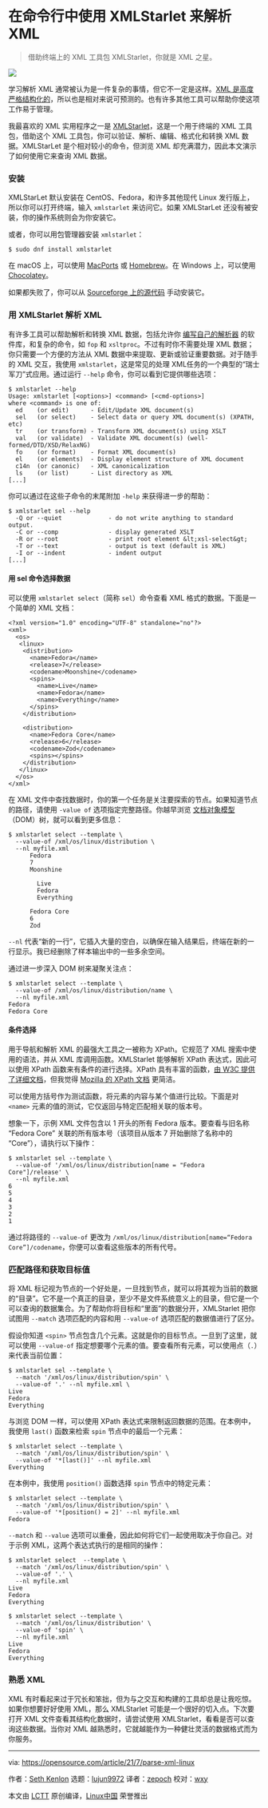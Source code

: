 [#]: subject: "Use XMLStarlet to parse XML in your the Linux terminal"
[#]: via: "https://opensource.com/article/21/7/parse-xml-linux"
[#]: author: "Seth Kenlon https://opensource.com/users/seth"
[#]: collector: "lujun9972"
[#]: translator: "zepoch"
[#]: reviewer: "wxy"
[#]: publisher: "wxy"
[#]: url: "https://linux.cn/article-13627-1.html"

在命令行中使用 XMLStarlet 来解析 XML
======

> 借助终端上的 XML 工具包 XMLStarlet，你就是 XML 之星。

![](https://img.linux.net.cn/data/attachment/album/202107/29/091327pgssat1oglrzs73z.jpg)

学习解析 XML 通常被认为是一件复杂的事情，但它不一定是这样。[XML 是高度严格结构化的][2]，所以也是相对来说可预测的。也有许多其他工具可以帮助你使这项工作易于管理。

我最喜欢的 XML 实用程序之一是 [XMLStarlet][3]，这是一个用于终端的 XML 工具包，借助这个 XML 工具包，你可以验证、解析、编辑、格式化和转换 XML 数据。XMLStarLet 是个相对较小的命令，但浏览 XML 却充满潜力，因此本文演示了如何使用它来查询 XML 数据。

### 安装

XMLStarLet 默认安装在 CentOS、Fedora，和许多其他现代 Linux 发行版上，所以你可以打开终端，输入 `xmlstarlet` 来访问它。如果 XMLStarLet 还没有被安装，你的操作系统则会为你安装它。

或者，你可以用包管理器安装 `xmlstarlet`：

```
$ sudo dnf install xmlstarlet
```

在 macOS 上，可以使用 [MacPorts][4] 或 [Homebrew][5]。在 Windows 上，可以使用 [Chocolatey][6]。

如果都失败了，你可以从 [Sourceforge 上的源代码][7] 手动安装它。

### 用 XMLStarlet 解析 XML

有许多工具可以帮助解析和转换 XML 数据，包括允许你 [编写自己的解析器][8] 的软件库，和复杂的命令，如 `fop` 和 `xsltproc`。不过有时你不需要处理 XML 数据；你只需要一个方便的方法从 XML 数据中来提取、更新或验证重要数据。对于随手的 XML 交互，我使用 `xmlstarlet`，这是常见的处理 XML任务的一个典型的“瑞士军刀”式应用。通过运行 `--help` 命令，你可以看到它提供哪些选项：

```
$ xmlstarlet --help
Usage: xmlstarlet [<options>] <command> [<cmd-options>]
where <command> is one of:
  ed    (or edit)      - Edit/Update XML document(s)
  sel   (or select)    - Select data or query XML document(s) (XPATH, etc)
  tr    (or transform) - Transform XML document(s) using XSLT
  val   (or validate)  - Validate XML document(s) (well-formed/DTD/XSD/RelaxNG)
  fo    (or format)    - Format XML document(s)
  el    (or elements)  - Display element structure of XML document
  c14n  (or canonic)   - XML canonicalization
  ls    (or list)      - List directory as XML
[...]
```

你可以通过在这些子命令的末尾附加 `-help` 来获得进一步的帮助：


```
$ xmlstarlet sel --help
  -Q or --quiet             - do not write anything to standard output.
  -C or --comp              - display generated XSLT
  -R or --root              - print root element &lt;xsl-select&gt;
  -T or --text              - output is text (default is XML)
  -I or --indent            - indent output
[...]
```

#### 用 sel 命令选择数据

可以使用 `xmlstarlet select`（简称 `sel`）命令查看 XML 格式的数据。下面是一个简单的 XML 文档：

```
<?xml version="1.0" encoding="UTF-8" standalone="no"?>
<xml>
  <os>
   <linux>
    <distribution>
      <name>Fedora</name>
      <release>7</release>
      <codename>Moonshine</codename>
      <spins>
        <name>Live</name>
        <name>Fedora</name>
        <name>Everything</name>
      </spins>
    </distribution>

    <distribution>
      <name>Fedora Core</name>
      <release>6</release>
      <codename>Zod</codename>
      <spins></spins>
    </distribution>
   </linux>
  </os>    
</xml>
```

在 XML 文件中查找数据时，你的第一个任务是关注要探索的节点。如果知道节点的路径，请使用 `-value of` 选项指定完整路径。你越早浏览 [文档对象模型][9]（DOM）树，就可以看到更多信息：

```
$ xmlstarlet select --template \
  --value-of /xml/os/linux/distribution \
  --nl myfile.xml
      Fedora
      7
      Moonshine
     
        Live
        Fedora
        Everything     
     
      Fedora Core
      6
      Zod
```

`--nl` 代表“新的一行”，它插入大量的空白，以确保在输入结果后，终端在新的一行显示。我已经删除了样本输出中的一些多余空间。

通过进一步深入 DOM 树来凝聚关注点：

```
$ xmlstarlet select --template \
  --value-of /xml/os/linux/distribution/name \
  --nl myfile.xml
Fedora
Fedora Core
```

#### 条件选择

用于导航和解析 XML 的最强大工具之一被称为 XPath。它规范了 XML 搜索中使用的语法，并从 XML 库调用函数。XMLStarlet 能够解析 XPath 表达式，因此可以使用 XPath 函数来有条件的进行选择。XPath 具有丰富的函数，[由 W3C 提供了详细文档][10]，但我觉得 [Mozilla 的 XPath 文档][11] 更简洁。

可以使用方括号作为测试函数，将元素的内容与某个值进行比较。下面是对 `<name>` 元素的值的测试，它仅返回与特定匹配相关联的版本号。

想象一下，示例 XML 文件包含以 1 开头的所有 Fedora 版本。要查看与旧名称 “Fedora Core” 关联的所有版本号（该项目从版本 7 开始删除了名称中的 “Core”），请执行以下操作：

```
$ xmlstarlet sel --template \
  --value-of '/xml/os/linux/distribution[name = "Fedora Core"]/release' \
  --nl myfile.xml
6
5
4
3
2
1
```

通过将路径的 `--value-of` 更改为 `/xml/os/linux/distribution[name=“Fedora Core”]/codename`，你便可以查看这些版本的所有代号。

### 匹配路径和获取目标值

将 XML 标记视为节点的一个好处是，一旦找到节点，就可以将其视为当前的数据的“目录”。它不是一个真正的目录，至少不是文件系统意义上的目录，但它是一个可以查询的数据集合。为了帮助你将目标和“里面”的数据分开，XMLStarlet 把你试图用 `--match` 选项匹配的内容和用 `--value-of` 选项匹配的数据值进行了区分。

假设你知道 `<spin>` 节点包含几个元素。这就是你的目标节点。一旦到了这里，就可以使用 `--value-of` 指定想要哪个元素的值。要查看所有元素，可以使用点（`.`）来代表当前位置：

```
$ xmlstarlet sel --template \
  --match '/xml/os/linux/distribution/spin' \
  --value-of '.' --nl myfile.xml \
Live
Fedora
Everything
```

与浏览 DOM 一样，可以使用 XPath 表达式来限制返回数据的范围。在本例中，我使用 `last()` 函数来检索 `spin` 节点中的最后一个元素：

```
$ xmlstarlet select --template \
  --match '/xml/os/linux/distribution/spin' \
  --value-of '*[last()]' --nl myfile.xml
Everything
```

在本例中，我使用 `position()` 函数选择 `spin` 节点中的特定元素：

```
$ xmlstarlet select --template \
  --match '/xml/os/linux/distribution/spin' \
  --value-of '*[position() = 2]' --nl myfile.xml
Fedora
```

`--match` 和 `--value` 选项可以重叠，因此如何将它们一起使用取决于你自己。对于示例 XML，这两个表达式执行的是相同的操作：

```
$ xmlstarlet select  --template \
  --match '/xml/os/linux/distribution/spin' \
  --value-of '.' \
  --nl myfile.xml
Live
Fedora
Everything     

$ xmlstarlet select --template \
  --match '/xml/os/linux/distribution' \
  --value-of 'spin' \
  --nl myfile.xml
Live
Fedora
Everything
```

### 熟悉 XML

XML 有时看起来过于冗长和笨拙，但为与之交互和构建的工具却总是让我吃惊。如果你想要好好使用 XML，那么 XMLStarlet 可能是一个很好的切入点。下次要打开 XML 文件查看其结构化数据时，请尝试使用 XMLStarlet，看看是否可以查询这些数据。当你对 XML 越熟悉时，它就越能作为一种健壮灵活的数据格式而为你服务。

--------------------------------------------------------------------------------

via: https://opensource.com/article/21/7/parse-xml-linux

作者：[Seth Kenlon][a]
选题：[lujun9972][b]
译者：[zepoch](https://github.com/zepoch)
校对：[wxy](https://github.com/wxy)

本文由 [LCTT](https://github.com/LCTT/TranslateProject) 原创编译，[Linux中国](https://linux.cn/) 荣誉推出

[a]: https://opensource.com/users/seth
[b]: https://github.com/lujun9972
[1]: https://opensource.com/sites/default/files/styles/image-full-size/public/lead-images/linux_penguin_green.png?itok=ENdVzW22 "Penguin with green background"
[2]: https://opensource.com/article/21/6/what-xml
[3]: https://en.wikipedia.org/wiki/XMLStarlet
[4]: https://opensource.com/article/20/11/macports
[5]: https://opensource.com/article/20/6/homebrew-mac
[6]: https://opensource.com/article/20/3/chocolatey
[7]: http://xmlstar.sourceforge.net
[8]: https://opensource.com/article/21/6/parsing-config-files-java
[9]: https://opensource.com/article/21/6/what-xml#dom
[10]: https://www.w3.org/TR/1999/REC-xpath-19991116
[11]: https://developer.mozilla.org/en-US/docs/Web/XPath/Functions

